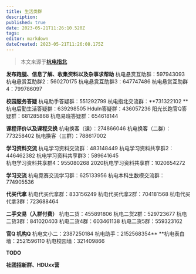 ```yaml
---
title: 生活类群
description: 
published: true
date: 2023-05-21T11:26:10.520Z
tags: 
editor: markdown
dateCreated: 2023-05-21T11:26:08.175Z
---
```


> 本文来源于[**杭电指北**](https://www.yuque.com/hduer/guide)

**发布跑腿、信息了解、收集资料以及杂事求帮助**
杭电悬赏互助群：597943093 杭电悬赏互助群2：560270175 杭电悬赏互助群3：647747486 杭电悬赏互助群4：799786097

**校园服务答疑**
杭电助手答疑群：551292799 杭电指北交流群：**731322102   **杭电后勤生活答疑群：639298505 HduIn答疑群：436057236
阳光长跑官Q答疑群：681285868 杭电易班答疑群：654618144

**课程评价以及课程交换**
杭电换客（课）：274866046 杭电换客（二群）：773258402 杭电换客（三群）：788617002

**学习资料交流**
杭电学习资料交流群：483148449 杭电学习资料共享群2：446462382 杭电学习资料共享群3：589641645  
杭电学习资料共享群4：955080268 2020杭电学习资料共享群：1020654272

**学习交流**
杭电竞赛交流学习群：625133956 杭电本科生数模交流群：774905536

**代买代拿**
杭电代买代拿群：833156249 杭电代买代拿2群：704181568 杭电代买代拿3群：723688464

**二手交易（入群付费）**
杭电二货：455891806 杭电二货2群：529723677 杭电二货3群：841020403 杭电二货4群：603461138 杭电二货5群：559323162

**官Q 机构Q**
杭电文小二：2387250184 杭电助手：2152568354**        **杭电表白墙：2521596110 杭电校园墙：321409866

**TODO**

**社团招新群、HDUxx营**







